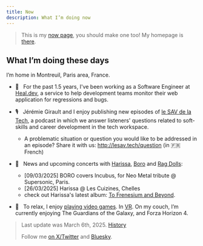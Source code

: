 ```yaml
---
title: Now
description: What I’m doing now
---
```


> This is my [now page](http://nownownow.com/about), you should make one too! My homepage is [there](/).

## What I’m doing these days

I’m home in Montreuil, Paris area, France.

- 💼  &nbsp; For the past 1.5 years, I've been working as a Software Engineer at [Heal.dev](https://www.heal.dev/), a service to help development teams monitor their web application for regressions and bugs.

- 🎙️  &nbsp; Jérémie Girault and I enjoy publishing new episodes of [le SAV de la Tech](https://www.lesav.tech/), a podcast in which we answer listeners' questions related to soft-skills and career development in the tech workspace.

    - A problematic situation or question you would like to be addressed in an episode? Share it with us: http://lesav.tech/question (in 🇫🇷 French)

- 🎸  &nbsp; News and upcoming concerts with [Harissa](https://harissaofficial.com), [Boro](https://linktr.ee/borotheband) and [Rag Dolls](https://linktr.ee/ragdolls):

    - [09/03/2025] BORO covers Incubus, for Neo Metal tribute @ Supersonic, Paris. 
    - [26/03/2025] Harissa @ Les Cuizines, Chelles
    - check out Harissa's latest album:  [To Frenesium and Beyond](https://music.imusician.pro/artist/00oYkcbvCn/releases).

- 👾  &nbsp; To relax, I enjoy [playing video games](https://ggapp.io/omikron). In [VR](/vr). On my couch, I’m currently enjoying The Guardians of the Galaxy, and Forza Horizon 4.

> Last update was March 6th, 2025. [History](https://github.com/adrienjoly/adrienjoly.github.com/commits/master/now)
>
> Follow me [on X/Twitter](https://x.com/adrienjoly) and [Bluesky](https://bsky.app/profile/adrienjoly.com).
